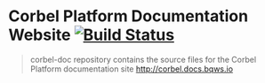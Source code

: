 # Corbel Platform Documentation Website [![Build Status](https://travis-ci.org/bq/corbel-doc.svg?branch=master)](https://travis-ci.org/bq/corbel-doc)

> corbel-doc repository contains the source files for the Corbel Platform documentation site http://corbel.docs.bqws.io

